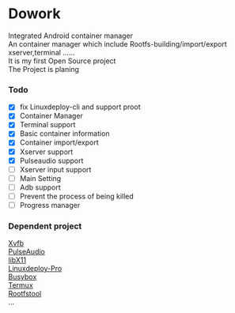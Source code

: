 # Dowork
Integrated Android container manager  
An container manager which include Rootfs-building/import/export  
xserver,terminal ......  
It is my first Open Source project  
The Project is planing 
### Todo
* [x] fix Linuxdeploy-cli and support proot
* [x] Container Manager
* [x] Terminal support
* [x] Basic container information
* [x] Container import/export
* [x] Xserver support
* [x] Pulseaudio support
* [ ] Xserver input support
* [ ] Main Setting
* [ ] Adb support
* [ ] Prevent the process of being killed
* [ ] Progress manager
### Dependent project
[Xvfb](https://gitlab.freedesktop.org/xorg/xserver)  
[PulseAudio](https://github.com/pelya/pulseaudio-android)  
[libX11](https://gitlab.freedesktop.org/xorg/lib/libx11)  
[Linuxdeploy-Pro](https://github.com/lateautumn233/Linuxdeploy-Pro)  
[Busybox](https://busybox.net/)  
[Termux](https://github.com/termux/termux-app)  
[Rootfstool](https://github.com/Moe-hacker/rootfstool)  
...